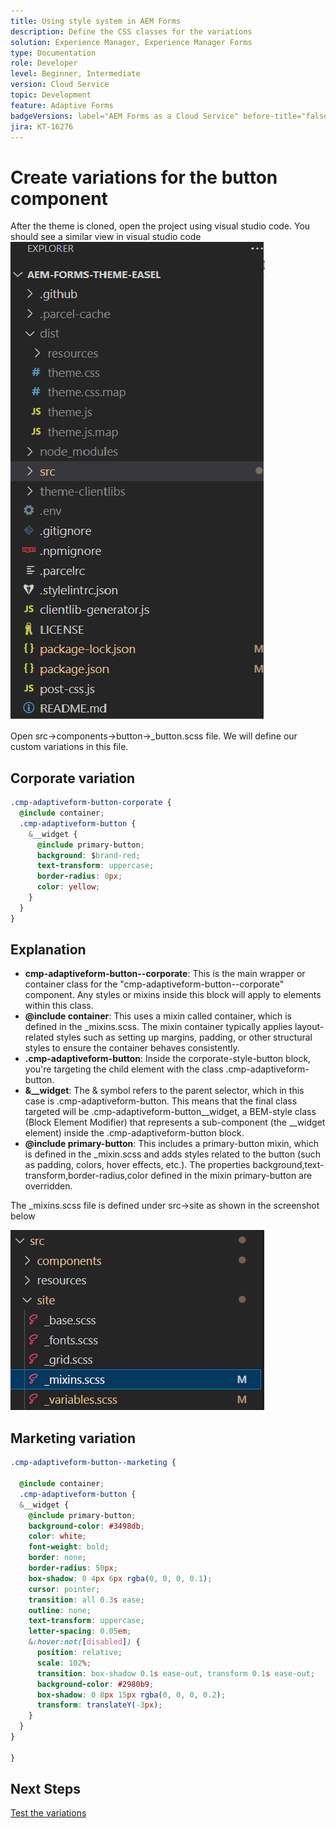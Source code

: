 ```yaml
---
title: Using style system in AEM Forms 
description: Define the CSS classes for the variations
solution: Experience Manager, Experience Manager Forms
type: Documentation
role: Developer
level: Beginner, Intermediate
version: Cloud Service
topic: Development
feature: Adaptive Forms
badgeVersions: label="AEM Forms as a Cloud Service" before-title="false"
jira: KT-16276
---
```

# Create variations for the button component

After the theme is cloned, open the project using visual studio code. You should see a similar view
in visual studio code
![project explorer](assets/easel-theme.png)

Open src->components->button->_button.scss file. We will define our custom variations in this file.

## Corporate variation

``` css
.cmp-adaptiveform-button-corporate {
  @include container;
  .cmp-adaptiveform-button {
    &__widget {
      @include primary-button;
      background: $brand-red;
      text-transform: uppercase;
      border-radius: 0px;
      color: yellow;
    }
  }
}

```

## Explanation

* **cmp-adaptiveform-button--corporate**: This is the main wrapper or container class for the "cmp-adaptiveform-button--corporate" component.
Any styles or mixins inside this block will apply to elements within this class.
* **@include container**: This uses a mixin called container, which is defined in the _mixins.scss. The mixin container typically applies layout-related styles such as setting up margins, padding, or other structural styles to ensure the container behaves consistently.
* **.cmp-adaptiveform-button**: Inside the corporate-style-button block, you're targeting the child element with the class .cmp-adaptiveform-button.
* **&__widget**: The & symbol refers to the parent selector, which in this case is .cmp-adaptiveform-button.
This means that the final class targeted will be .cmp-adaptiveform-button__widget, a BEM-style class (Block Element Modifier) that represents a sub-component (the __widget element) inside the .cmp-adaptiveform-button block.
* **@include primary-button**: This includes a primary-button mixin, which is defined in the _mixin.scss and adds styles related to the button (such as padding, colors, hover effects, etc.). The properties background,text-transform,border-radius,color defined in the mixin primary-button are overridden.

The _mixins.scss file is defined under src->site as shown in the screenshot below

![mixin.scss](assets/mixins.png)

## Marketing variation

``` css
.cmp-adaptiveform-button--marketing {
  
  @include container;
  .cmp-adaptiveform-button {
  &__widget {
    @include primary-button;
    background-color: #3498db;
    color: white;
    font-weight: bold;
    border: none;
    border-radius: 50px;
    box-shadow: 0 4px 6px rgba(0, 0, 0, 0.1);
    cursor: pointer;
    transition: all 0.3s ease;
    outline: none;
    text-transform: uppercase;
    letter-spacing: 0.05em;
    &:hover:not([disabled]) {
      position: relative;
      scale: 102%;
      transition: box-shadow 0.1s ease-out, transform 0.1s ease-out;
      background-color: #2980b9;
      box-shadow: 0 8px 15px rgba(0, 0, 0, 0.2);
      transform: translateY(-3px);
    }
  }
}
  
}
```

## Next Steps

[Test the variations](./build.md)


